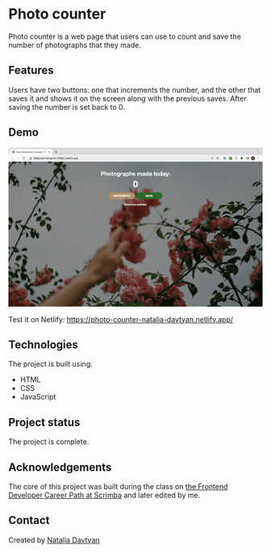 # Photo counter

Photo counter is a web page that users can use to count and save the number of photographs that they made.

## Features
Users have two buttons: one that increments the number, and the other that saves it and shows it on the screen along with the previous saves. After saving the number is set back to 0.

## Demo
![The demonstration](./photo-counter.gif) 

Test it on Netlify: https://photo-counter-natalia-davtyan.netlify.app/ 

## Technologies
The project is built using:
* HTML
* CSS
* JavaScript

## Project status
The project is complete.

## Acknowledgements
The core of this project was built during the class on [the Frontend Developer Career Path at Scrimba](https://scrimba.com/learn/frontend) and later edited by me.

## Contact
Created by [Natalia Davtyan](https://github.com/nataliadavtyan)
